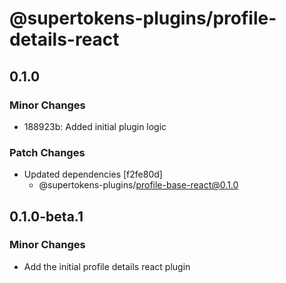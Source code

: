 # @supertokens-plugins/profile-details-react

## 0.1.0

### Minor Changes

- 188923b: Added initial plugin logic

### Patch Changes

- Updated dependencies [f2fe80d]
  - @supertokens-plugins/profile-base-react@0.1.0

## 0.1.0-beta.1

### Minor Changes

- Add the initial profile details react plugin
